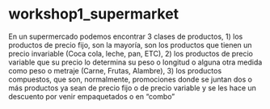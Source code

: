 # workshop1_supermarket

En un supermercado podemos encontrar 3 clases de productos, 1) los productos de precio fijo, son la mayoría, son los productos que tienen un precio invariable (Coca cola, leche, pan, ETC), 2) los productos de precio variable que su precio lo determina su peso o longitud o alguna otra medida como peso o metraje (Carne, Frutas, Alambre), 3) los productos compuestos, que son, normalmente, promociones donde se juntan dos o más productos ya sean de precio fijo o de precio variable y se les hace un descuento por venir empaquetados o en “combo”
